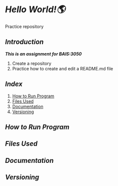 # _Hello World!:earth_americas:_
Practice repository
## _Introduction_
***This is an assignment for BAIS:3050***
1. Create a repository
2. Practice how to create and edit a README.md file
## _Index_
1. [How to Run Program](https://github.com/yuqingl99/Hello_World#how-to-run-program)
2. [Files Used](https://github.com/yuqingl99/Hello_World#files-used)
3. [Documentation](https://github.com/yuqingl99/Hello_World#documentation)
4. [Versioning](https://github.com/yuqingl99/Hello_World#versioning)
## _How to Run Program_
## _Files Used_
## _Documentation_
## _Versioning_
